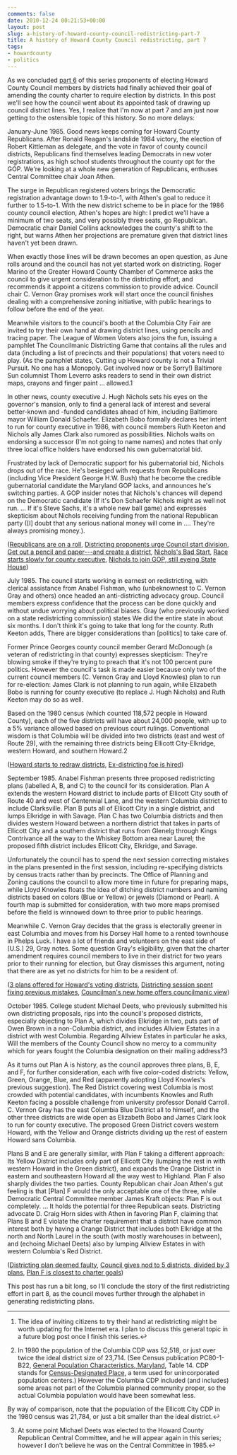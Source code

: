 ```yaml
---
comments: false
date: 2010-12-24 00:21:53+00:00
layout: post
slug: a-history-of-howard-county-council-redistricting-part-7
title: A history of Howard County Council redistricting, part 7
tags:
- howardcounty
- politics
---
```


As we concluded [part 6](http://blog.hecker.org/2010/12/16/a-history-of-howard-county-council-redistricting-part-6/) of this series proponents of electing Howard County Council members by districts had finally achieved their goal of amending the county charter to require election by districts. In this post we'll see how the council went about its appointed task of drawing up council district lines. Yes, I realize that I'm now at part 7 and am just now getting to the ostensible topic of this history. So no more delays:

January-June 1985. Good news keeps coming for Howard County Republicans. After Ronald Reagan's landslide 1984 victory, the election of Robert Kittleman as delegate, and the vote in favor of county council districts, Republicans find themselves leading Democrats in new voter registrations, as high school students throughout the county opt for the GOP. We're looking at a whole new generation of Republicans, enthuses Central Committee chair Joan Athen.

The surge in Republican registered voters brings the Democratic registration advantage down to 1.9-to-1, with Athen's goal to reduce it further to 1.5-to-1. With the new district scheme to be in place for the 1986 county council election, Athen's hopes are high: I predict we'll have a minimum of two seats, and very possibly three seats, go Republican. Democratic chair Daniel Collins acknowledges the county's shift to the right, but warns Athen her projections are premature given that district lines haven't yet been drawn.

When exactly those lines will be drawn becomes an open question, as June rolls around and the council has not yet started work on districting. Roger Marino of the Greater Howard County Chamber of Commerce asks the council to give urgent consideration to the districting effort, and recommends it appoint a citizens commission to provide advice. Council chair C. Vernon Gray promises work will start once the council finishes dealing with a comprehensive zoning initiative, with public hearings to follow before the end of the year.

Meanwhile visitors to the council's booth at the Columbia City Fair are invited to try their own hand at drawing district lines, using pencils and tracing paper. The League of Women Voters also joins the fun, issuing a pamphlet The Councilmanic Districting Game that contains all the rules and data (including a list of precincts and their populations) that voters need to play. (As the pamphlet states, Cutting up Howard county is not a Trivial Pursuit. No one has a Monopoly. Get involved now or be Sorry!) Baltimore Sun columnist Thom Leverro asks readers to send in their own district maps, crayons and finger paint ... allowed.1

In other news, county executive J. Hugh Nichols sets his eyes on the governor's mansion, only to find a general lack of interest and several better-known and -funded candidates ahead of him, including Baltimore mayor William Donald Schaefer. Elizabeth Bobo formally declares her intent to run for county executive in 1986, with council members Ruth Keeton and Nichols ally James Clark also rumored as possibilities. Nichols waits on endorsing a successor (I'm not going to name names) and notes that only three local office holders have endorsed his own gubernatorial bid.

Frustrated by lack of Democratic support for his gubernatorial bid, Nichols drops out of the race. He's besieged with requests from Republicans (including Vice President George H.W. Bush) that he become the credible gubernatorial candidate the Maryland GOP lacks, and announces he's switching parties. A GOP insider notes that Nichols's chances will depend on the Democratic candidate (If it's Don Schaefer Nichols might as well not run. ... If it's Steve Sachs, it's a whole new ball game) and expresses skepticism about Nichols receiving funding from the national Republican party ([I] doubt that any serious national money will come in .... They're always promising money.).

([Republicans are on a roll](http://pqasb.pqarchiver.com/baltsun/access/1884571282.html?FMT=ABS&FMTS=ABS:AI&type=historic&date=Apr+28%2C+1985&author=William+F+Zorzi+Jr&pub=The+Sun+%281837-1985%29&desc=Republicans+are+on+a+roll),  [Districting proponents urge Council start division](http://pqasb.pqarchiver.com/baltsun/access/1878509732.html?FMT=ABS&FMTS=ABS:AI&type=historic&date=Jun+9%2C+1985&author=William+F+Zorzi+Jr&pub=The+Sun+%281837-1985%29&desc=Districting+proponents+urge+Coucil+start+division), [Get out a pencil and paper---and create a district](http://pqasb.pqarchiver.com/baltsun/access/1878523312.html?FMT=ABS&FMTS=ABS:AI&type=historic&date=Jun+16%2C+1985&author=Thorn+Loverro&pub=The+Sun+%281837-1985%29&desc=Get+out+a+pencil+and+paper---and+create+a+district), [Nichols's Bad Start](http://pqasb.pqarchiver.com/baltsun/access/1878355982.html?FMT=ABS&FMTS=ABS:AI&type=historic&date=Apr+18%2C+1985&author=&pub=The+Sun+%281837-1985%29&desc=Nichols%27s+Bad+Start), [Race starts slowly for county executive](http://pqasb.pqarchiver.com/baltsun/access/1878484642.html?FMT=ABS&FMTS=ABS:AI&type=historic&date=May+12%2C+1985&author=William+F+Zorzl+Jr&pub=The+Sun+%281837-1985%29&desc=Race+starts+slowly+for+county+executive), [Nichols to join GOP, still eyeing State House](http://pqasb.pqarchiver.com/baltsun/access/1878527322.html?FMT=ABS&FMTS=ABS:AI&type=historic&date=Jun+19%2C+1985&author=C+Fraser+Smith&pub=The+Sun+%281837-1985%29&desc=Nichols+to+join+GOP%2C+still+eyeing+State+House))

July 1985. The council starts working in earnest on redistricting, with clerical assistance from Anabel Fishman, who (unbeknownest to C. Vernon Gray and others) once headed an anti-districting advocacy group. Council members express confidence that the process can be done quickly and without undue worrying about political biases. Gray (who previously worked on a state redistricting commission) states We did the entire state in about six months. I don't think it's going to take that long for the county. Ruth Keeton adds, There are bigger considerations than [politics] to take care of. 

Former Prince Georges county council member Gerard McDonough (a veteran of redistricting in that county) expresses skepticism: They're blowing smoke if they're trying to preach that it's not 100 percent pure politics. However the council's task is made easier because only two of the current council members (C. Vernon Gray and Lloyd Knowles) plan to run for re-election: James Clark is not planning to run again, while Elizabeth Bobo is running for county executive (to replace J. Hugh Nichols) and Ruth Keeton may do so as well.

Based on the 1980 census (which counted 118,572 people in Howard County), each of the five districts will have about 24,000 people, with up to a 5% variance allowed based on previous court rulings. Conventional wisdom is that Columbia will be divided into two districts (east and west of Route 29), with the remaining three districts being Ellicott City-Elkridge, western Howard, and southern Howard.2

([Howard starts to redraw districts](http://pqasb.pqarchiver.com/baltsun/access/1865136852.html?FMT=ABS&FMTS=ABS:AI&type=historic&date=Jul+14%2C+1985&author=Phillip+Davis&pub=The+Sun+%281837-1985%29&desc=Howard+starts+to+redraw+districts), [Ex-districting foe is hired](http://pqasb.pqarchiver.com/baltsun/access/1865179492.html?FMT=ABS&FMTS=ABS:AI&type=historic&date=Jul+28%2C+1985&author=William+F+Zorzi+Jr&pub=The+Sun+%281837-1985%29&desc=Ex-districting+foe+is+hired))

September 1985. Anabel Fishman presents three proposed redistricting plans (labelled A, B, and C) to the council for its consideration. Plan A extends the western Howard district to include parts of Ellicott City south of Route 40 and west of Centennial Lane, and the western Columbia district to include Clarksville. Plan B puts all of Ellicott City in a single district, and lumps Elkridge in with Savage. Plan C has two Columbia districts and then divides western Howard between a northern district that takes in parts of Ellicott City and a southern district that runs from Glenelg through Kings Contrivance all the way to the Whiskey Bottom area near Laurel; the proposed fifth district includes Ellicott City, Elkridge, and Savage. 

Unfortunately the council has to spend the next session correcting mistakes in the plans presented in the first session, including re-specifying districts by census tracts rather than by precincts. The Office of Planning and Zoning cautions the council to allow more time in future for preparing maps, while Lloyd Knowles floats the idea of ditching district numbers and naming districts based on colors (Blue or Yellow) or jewels (Diamond or Pearl). A fourth map is submitted for consideration, with two more maps promised before the field is winnowed down to three prior to public hearings.

Meanwhile C. Vernon Gray decides that the grass is electorally greener in east Columbia and moves from his Dorsey Hall home to a rented townhouse in Phelps Luck. I have a lot of friends and volunteers on the east side of [U.S.] 29, Gray notes. Some question Gray's eligibility, given that the charter amendment requires council members to live in their district for two years prior to their running for election, but Gray dismisses this argument, noting that there are as yet no districts for him to be a resident of.

([3 plans offered for Howard's voting districts](http://pqasb.pqarchiver.com/baltsun/access/1865312052.html?FMT=ABS&FMTS=ABS:AI&type=historic&date=Sep+11%2C+1985&author=Phillip+Davis&pub=The+Sun+%281837-1985%29&desc=3+plans+offered+for+Howard%27s+voting+districts), [Districting session spent fixing previous mistakes](http://pqasb.pqarchiver.com/baltsun/access/1878597792.html?FMT=ABS&FMTS=ABS:AI&type=historic&date=Sep+22%2C+1985&author=William+F+Zorzi+Jr&pub=The+Sun+%281837-1985%29&desc=Districting+session+spent+fixing+previous+mistakes), [Councilman's new home offers councilmanic view](http://pqasb.pqarchiver.com/baltsun/access/1878597802.html?FMT=ABS&FMTS=ABS:AI&type=historic&date=Sep+22%2C+1985&author=William+F+Zorzi+Jr&pub=The+Sun+%281837-1985%29&desc=Councilman%27s+new+home+offers+councilmanic+view))

October 1985. College student Michael Deets, who previously submitted his own districting proposals, rips into the council's proposed districts, especially objecting to Plan A, which divides Elkridge in two, puts part of Owen Brown in a non-Columbia district, and includes Allview Estates in a district with west Columbia. Regarding Allview Estates in particular he asks, Will the members of the County Council show no mercy to a community which for years fought the Columbia designation on their mailing address?3

As it turns out Plan A is history, as the council approves three plans, B, E, and F, for further consideration, each with five color-coded districts: Yellow, Green, Orange, Blue, and Red (apparently adopting Lloyd Knowles's previous suggestion). The Red District covering west Columbia is most crowded with potential candidates, with incumbents Knowles and Ruth Keeton facing a possible challenge from university professor Donald Carroll. C. Vernon Gray has the east Columbia Blue District all to himself, and the other three districts are wide open as Elizabeth Bobo and James Clark look to run for county executive. The proposed Green District covers western Howard, with the Yellow and Orange districts dividing up the rest of eastern Howard sans Columbia.

Plans B and E are generally similar, with Plan F taking a different approach: Its Yellow District includes only part of Ellicott City (lumping the rest in with western Howard in the Green district), and expands the Orange District in eastern and southeastern Howard all the way west to Highland. Plan F also sharply divides the two parties. County Republican chair Joan Athen's gut feeling is that [Plan] F would the only acceptable one of the three, while Democratic Central Committee member James Kraft objects: Plan F is out completely. ... It holds the potential for three Republican seats. Districting advocate D. Craig Horn sides with Athen in favoring Plan F, claiming that Plans B and E violate the charter requirement that a district have common interest both by having a Orange District that includes both Elkridge at the north and North Laurel in the south (with mostly warehouses in between), and (echoing Michael Deets) also by lumping Allview Estates in with western Columbia's Red District. 

([Districting plan deemed faulty](http://pqasb.pqarchiver.com/baltsun/access/1881948722.html?FMT=ABS&FMTS=ABS:AI&type=historic&date=Oct+6%2C+1985&author=Micheal+J+Deets&pub=The+Sun+%281837-1985%29&desc=Districting+plan+deemed+faulty), [Council gives nod to 5 districts, divided by 3 plans](http://pqasb.pqarchiver.com/baltsun/access/1865379662.html?FMT=ABS&FMTS=ABS:AI&type=historic&date=Oct+13%2C+1985&author=William+F+Zorzi+Jr&pub=The+Sun+%281837-1985%29&desc=Council+gives+nod+to+5+districts%2C+divided+by+3+plans), [Plan F is closest to charter goals](http://pqasb.pqarchiver.com/baltsun/access/1881961322.html?FMT=ABS&FMTS=ABS:AI&type=historic&date=Oct+27%2C+1985&author=D+Craig+Horn&pub=The+Sun+%281837-1985%29&desc=Plan+F+is+closest+to+charter+goals))

This post has run a bit long, so I'll conclude the story of the first redistricting effort in part 8, as the council moves further through the alphabet in generating redistricting plans.



* * *



1. The idea of inviting citizens to try their hand at redistricting might be worth updating for the Internet era. I plan to discuss this general topic in a future blog post once I finish this series.↩

2. In 1980 the population of the Columbia CDP was 52,518, or just over twice the ideal district size of 23,714. (See Census publication PC80-1-B22, [General Population Characteristics, Maryland](http://www2.census.gov/prod2/decennial/documents/1980a_mdABC-02.pdf), Table 14. CDP stands for [Census-Designated Place](http://en.wikipedia.org/wiki/Census-designated_place), a term used for unincorporated population centers.) However the Columbia CDP included (and includes) some areas not part of the Columbia planned community proper, so the actual Columbia population would have been somewhat less.

By way of comparison, note that the population of the Ellicott City CDP in the 1980 census was 21,784, or just a bit smaller than the ideal district.↩

3. At some point Michael Deets was elected to the Howard County Republican Central Committee, and he will appear again in this series; however I don't believe he was on the Central Committee in 1985.↩
